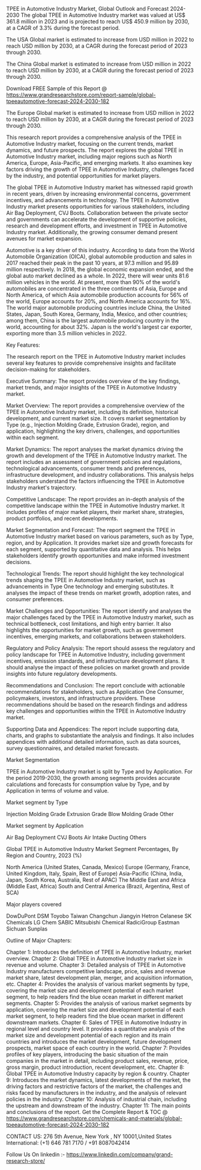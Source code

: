 TPEE in Automotive Industry Market, Global Outlook and Forecast 2024-2030
The global TPEE in Automotive Industry market was valued at US$ 361.8 million in 2023 and is projected to reach US$ 450.9 million by 2030, at a CAGR of 3.3% during the forecast period.

The USA Global market is estimated to increase from USD million in 2022 to reach USD million by 2030, at a CAGR during the forecast period of 2023 through 2030.

The China Global market is estimated to increase from USD million in 2022 to reach USD million by 2030, at a CAGR during the forecast period of 2023 through 2030.

Download FREE Sample of this Report @ https://www.grandresearchstore.com/report-sample/global-tpeeautomotive-forecast-2024-2030-182

The Europe Global market is estimated to increase from USD million in 2022 to reach USD million by 2030, at a CAGR during the forecast period of 2023 through 2030.

This research report provides a comprehensive analysis of the TPEE in Automotive Industry market, focusing on the current trends, market dynamics, and future prospects. The report explores the global TPEE in Automotive Industry market, including major regions such as North America, Europe, Asia-Pacific, and emerging markets. It also examines key factors driving the growth of TPEE in Automotive Industry, challenges faced by the industry, and potential opportunities for market players.

The global TPEE in Automotive Industry market has witnessed rapid growth in recent years, driven by increasing environmental concerns, government incentives, and advancements in technology. The TPEE in Automotive Industry market presents opportunities for various stakeholders, including Air Bag Deployment, CVJ Boots. Collaboration between the private sector and governments can accelerate the development of supportive policies, research and development efforts, and investment in TPEE in Automotive Industry market. Additionally, the growing consumer demand present avenues for market expansion.

Automotive is a key driver of this industry. According to data from the World Automobile Organization (OICA), global automobile production and sales in 2017 reached their peak in the past 10 years, at 97.3 million and 95.89 million respectively. In 2018, the global economic expansion ended, and the global auto market declined as a whole. In 2022, there will wear units 81.6 million vehicles in the world. At present, more than 90% of the world's automobiles are concentrated in the three continents of Asia, Europe and North America, of which Asia automobile production accounts for 56% of the world, Europe accounts for 20%, and North America accounts for 16%. The world major automobile producing countries include China, the United States, Japan, South Korea, Germany, India, Mexico, and other countries; among them, China is the largest automobile producing country in the world, accounting for about 32%. Japan is the world's largest car exporter, exporting more than 3.5 million vehicles in 2022.

Key Features:

The research report on the TPEE in Automotive Industry market includes several key features to provide comprehensive insights and facilitate decision-making for stakeholders.

Executive Summary: The report provides overview of the key findings, market trends, and major insights of the TPEE in Automotive Industry market.

Market Overview: The report provides a comprehensive overview of the TPEE in Automotive Industry market, including its definition, historical development, and current market size. It covers market segmentation by Type (e.g., Injection Molding Grade, Extrusion Grade), region, and application, highlighting the key drivers, challenges, and opportunities within each segment.

Market Dynamics: The report analyses the market dynamics driving the growth and development of the TPEE in Automotive Industry market. The report includes an assessment of government policies and regulations, technological advancements, consumer trends and preferences, infrastructure development, and industry collaborations. This analysis helps stakeholders understand the factors influencing the TPEE in Automotive Industry market's trajectory.

Competitive Landscape: The report provides an in-depth analysis of the competitive landscape within the TPEE in Automotive Industry market. It includes profiles of major market players, their market share, strategies, product portfolios, and recent developments.

Market Segmentation and Forecast: The report segment the TPEE in Automotive Industry market based on various parameters, such as by Type, region, and by Application. It provides market size and growth forecasts for each segment, supported by quantitative data and analysis. This helps stakeholders identify growth opportunities and make informed investment decisions.

Technological Trends: The report should highlight the key technological trends shaping the TPEE in Automotive Industry market, such as advancements in Type One technology and emerging substitutes. It analyses the impact of these trends on market growth, adoption rates, and consumer preferences.

Market Challenges and Opportunities: The report identify and analyses the major challenges faced by the TPEE in Automotive Industry market, such as technical bottleneck, cost limitations, and high entry barrier. It also highlights the opportunities for market growth, such as government incentives, emerging markets, and collaborations between stakeholders.

Regulatory and Policy Analysis: The report should assess the regulatory and policy landscape for TPEE in Automotive Industry, including government incentives, emission standards, and infrastructure development plans. It should analyse the impact of these policies on market growth and provide insights into future regulatory developments.

Recommendations and Conclusion: The report conclude with actionable recommendations for stakeholders, such as Application One Consumer, policymakers, investors, and infrastructure providers. These recommendations should be based on the research findings and address key challenges and opportunities within the TPEE in Automotive Industry market.

Supporting Data and Appendices: The report include supporting data, charts, and graphs to substantiate the analysis and findings. It also includes appendices with additional detailed information, such as data sources, survey questionnaires, and detailed market forecasts.

Market Segmentation

TPEE in Automotive Industry market is split by Type and by Application. For the period 2019-2030, the growth among segments provides accurate calculations and forecasts for consumption value by Type, and by Application in terms of volume and value.

Market segment by Type

Injection Molding Grade
Extrusion Grade
Blow Molding Grade
Other

Market segment by Application

Air Bag Deployment
CVJ Boots
Air Intake Ducting
Others

Global TPEE in Automotive Industry Market Segment Percentages, By Region and Country, 2023 (%)

North America (United States, Canada, Mexico)
Europe (Germany, France, United Kingdom, Italy, Spain, Rest of Europe)
Asia-Pacific (China, India, Japan, South Korea, Australia, Rest of APAC)
The Middle East and Africa (Middle East, Africa)
South and Central America (Brazil, Argentina, Rest of SCA)

Major players covered

DowDuPont
DSM
Toyobo
Taiwan Changchun
Jiangyin Hetron
Celanese
SK Chemicals
LG Chem
SABIC
Mitsubishi Chemical
RadiciGroup
Eastman
Sichuan Sunplas

Outline of Major Chapters:

Chapter 1: Introduces the definition of TPEE in Automotive Industry, market overview.
Chapter 2: Global TPEE in Automotive Industry market size in revenue and volume.
Chapter 3: Detailed analysis of TPEE in Automotive Industry manufacturers competitive landscape, price, sales and revenue market share, latest development plan, merger, and acquisition information, etc.
Chapter 4: Provides the analysis of various market segments by type, covering the market size and development potential of each market segment, to help readers find the blue ocean market in different market segments.
Chapter 5: Provides the analysis of various market segments by application, covering the market size and development potential of each market segment, to help readers find the blue ocean market in different downstream markets.
Chapter 6: Sales of TPEE in Automotive Industry in regional level and country level. It provides a quantitative analysis of the market size and development potential of each region and its main countries and introduces the market development, future development prospects, market space of each country in the world.
Chapter 7: Provides profiles of key players, introducing the basic situation of the main companies in the market in detail, including product sales, revenue, price, gross margin, product introduction, recent development, etc.
Chapter 8: Global TPEE in Automotive Industry capacity by region & country.
Chapter 9: Introduces the market dynamics, latest developments of the market, the driving factors and restrictive factors of the market, the challenges and risks faced by manufacturers in the industry, and the analysis of relevant policies in the industry.
Chapter 10: Analysis of industrial chain, including the upstream and downstream of the industry.
Chapter 11: The main points and conclusions of the report.
Get the Complete Report & TOC @ https://www.grandresearchstore.com/chemicals-and-materials/global-tpeeautomotive-forecast-2024-2030-182

CONTACT US:
276 5th Avenue, New York , NY 10001,United States
International: (+1) 646 781 7170 / +91 8087042414

Follow Us On linkedin :- https://www.linkedin.com/company/grand-research-store/
